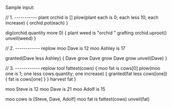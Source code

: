 Sample input:

// 1. -----------
plant orchid is []
plow(plant each is 0; each less 10; each increase) {
    orchid.pot(each)
}

dig(orchid.quantity more 0) {
    plant weed is "orchid " grafting orchid.uproot()
    unveil(weed)
}



// 2. ------------
replow
moo Dave is 12
moo Ashley is 17

granted(Dave less Ashley) {
    Dave grow
    Dave grow
    Dave grow
    unveil(Dave)
}



// 3. ------------
replow
tool fattest(cows) {
    moo fat is cows[0]
    plow(moo one is 1; one less cows.quantity; one increase) {
        granted(fat less cows[one]) {
            fat is cows[one]
        }
    }
    harvest fat
}

moo Steve is 12
moo Dave is 21
moo Adolf is 15

moo cows is [Steve, Dave, Adolf]
moo fat is fattest(cows)
unveil(fat)